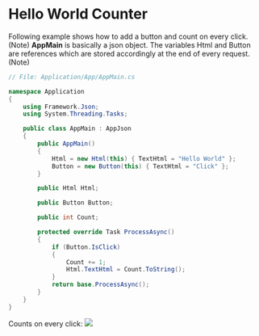 # Hello World Counter
Following example shows how to add a button and count on every click.
(Note)
**AppMain** is basically a json object. The variables Html and Button are references which are stored accordingly at the end of every request.
(Note)

```csharp
// File: Application/App/AppMain.cs

namespace Application
{
    using Framework.Json;
    using System.Threading.Tasks;

    public class AppMain : AppJson
    {
        public AppMain()
        {
            Html = new Html(this) { TextHtml = "Hello World" };
            Button = new Button(this) { TextHtml = "Click" };
        }

        public Html Html;

        public Button Button;

        public int Count;

        protected override Task ProcessAsync()
        {
            if (Button.IsClick)
            {
                Count += 1;
                Html.TextHtml = Count.ToString();
            }
            return base.ProcessAsync();
        }
    }
}
```

Counts on every click:
![](/assets/counter.png)
